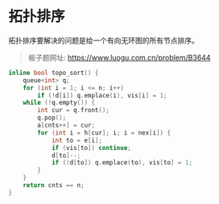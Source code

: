 # 拓扑排序

拓扑排序要解决的问题是给一个有向无环图的所有节点排序。

> 板子题网址: https://www.luogu.com.cn/problem/B3644

```cpp
inline bool topo_sort() {
    queue<int> q;
    for (int i = 1; i <= n; i++)
        if (!d[i]) q.emplace(i), vis[i] = 1;
    while (!q.empty()) {
        int cur = q.front();
        q.pop();
        a[cnts++] = cur;
        for (int i = h[cur]; i; i = nex[i]) {
            int to = e[i];
            if (vis[to]) continue;
            d[to]--;
            if (!d[to]) q.emplace(to), vis[to] = 1;
        }
    }
    return cnts == n;
}
```
